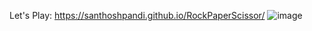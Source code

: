 Let's Play:
https://santhoshpandi.github.io/RockPaperScissor/
![image](https://github.com/user-attachments/assets/ae5ca935-4cf4-4fbe-aaa0-7430b9f17854)
